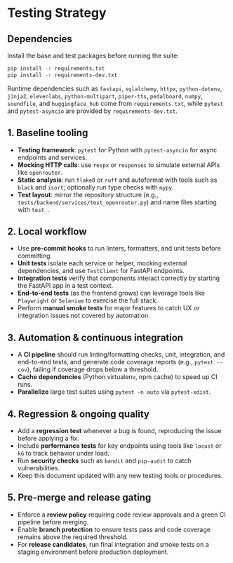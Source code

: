 # Testing Strategy

## Dependencies

Install the base and test packages before running the suite:

```bash
pip install -r requirements.txt
pip install -r requirements-dev.txt
```

Runtime dependencies such as `fastapi`, `sqlalchemy`, `httpx`,
`python-dotenv`, `jinja2`, `elevenlabs`, `python-multipart`, `piper-tts`,
`pedalboard`, `numpy`, `soundfile`, and `huggingface_hub` come from
`requirements.txt`, while `pytest` and `pytest-asyncio` are provided by
`requirements-dev.txt`.

## 1. Baseline tooling
- **Testing framework**: `pytest` for Python with `pytest-asyncio` for async endpoints and services.
- **Mocking HTTP calls**: use `respx` or `responses` to simulate external APIs like `openrouter`.
- **Static analysis**: run `flake8` or `ruff` and autoformat with tools such as `black` and `isort`; optionally run type checks with `mypy`.
- **Test layout**: mirror the repository structure (e.g., `tests/backend/services/test_openrouter.py`) and name files starting with `test_`.

## 2. Local workflow
- Use **pre-commit hooks** to run linters, formatters, and unit tests before committing.
- **Unit tests** isolate each service or helper, mocking external dependencies, and use `TestClient` for FastAPI endpoints.
- **Integration tests** verify that components interact correctly by starting the FastAPI app in a test context.
- **End-to-end tests** (as the frontend grows) can leverage tools like `Playwright` or `Selenium` to exercise the full stack.
- Perform **manual smoke tests** for major features to catch UX or integration issues not covered by automation.

## 3. Automation & continuous integration
- A **CI pipeline** should run linting/formatting checks, unit, integration, and end-to-end tests, and generate code coverage reports (e.g., `pytest --cov`), failing if coverage drops below a threshold.
- **Cache dependencies** (Python virtualenv, npm cache) to speed up CI runs.
- **Parallelize** large test suites using `pytest -n auto` via `pytest-xdist`.

## 4. Regression & ongoing quality
- Add a **regression test** whenever a bug is found, reproducing the issue before applying a fix.
- Include **performance tests** for key endpoints using tools like `locust` or `k6` to track behavior under load.
- Run **security checks** such as `bandit` and `pip-audit` to catch vulnerabilities.
- Keep this document updated with any new testing tools or procedures.

## 5. Pre-merge and release gating
- Enforce a **review policy** requiring code review approvals and a green CI pipeline before merging.
- Enable **branch protection** to ensure tests pass and code coverage remains above the required threshold.
- For **release candidates**, run final integration and smoke tests on a staging environment before production deployment.

